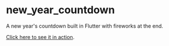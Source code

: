 # new_year_countdown

A new year's countdown built in Flutter with fireworks at the end.

[Click here to see it in action](https://edgarfroes.github.io/new_year_countdown).
